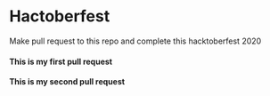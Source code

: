 # Hactoberfest
Make pull request to this repo and complete this hacktoberfest 2020

#### This is my first pull request

#### This is my second pull request